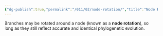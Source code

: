 ```yaml
---
{"dg-publish":true,"permalink":"/011/02/node-rotation/","title":"Node Rotation","tags":["BIOL422"],"noteIcon":"fallback","created":"2024-09-26T13:45:04.107-07:00","updated":"2024-09-26T15:21:56.306-07:00"}
---
```


Branches may be rotated around a node (known as a **node rotation**), so long as they still reflect accurate and identical phylogenetic evolution.